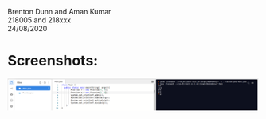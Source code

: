 Brenton Dunn and Aman Kumar <br>
218005 and 218xxx <br>
24/08/2020

# Screenshots: <br>
![](chapter%206/6-6/images/chapter%206%206-6.png)
